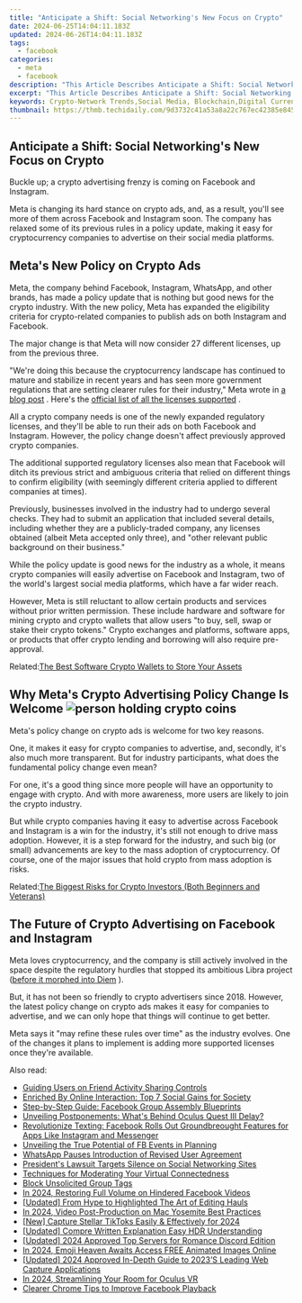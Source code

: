 ```yaml
---
title: "Anticipate a Shift: Social Networking's New Focus on Crypto"
date: 2024-06-25T14:04:11.183Z
updated: 2024-06-26T14:04:11.183Z
tags:
  - facebook
categories:
  - meta
  - facebook
description: "This Article Describes Anticipate a Shift: Social Networking's New Focus on Crypto"
excerpt: "This Article Describes Anticipate a Shift: Social Networking's New Focus on Crypto"
keywords: Crypto-Network Trends,Social Media, Blockchain,Digital Currency Impact,Networking & Cryptos,Fintech Connectivity,Decentralized Platforms,Cybernetic Transformation
thumbnail: https://thmb.techidaily.com/9d3732c41a53a8a22c767ec42385e845ec206bbdbcdafbf7af2a45ba4a50f286.jpg
---
```


## Anticipate a Shift: Social Networking's New Focus on Crypto

 Buckle up; a crypto advertising frenzy is coming on Facebook and Instagram.

 Meta is changing its hard stance on crypto ads, and, as a result, you'll see more of them across Facebook and Instagram soon. The company has relaxed some of its previous rules in a policy update, making it easy for cryptocurrency companies to advertise on their social media platforms.

## Meta's New Policy on Crypto Ads

 Meta, the company behind Facebook, Instagram, WhatsApp, and other brands, has made a policy update that is nothing but good news for the crypto industry. With the new policy, Meta has expanded the eligibility criteria for crypto-related companies to publish ads on both Instagram and Facebook.

 The major change is that Meta will now consider 27 different licenses, up from the previous three.

 "We're doing this because the cryptocurrency landscape has continued to mature and stabilize in recent years and has seen more government regulations that are setting clearer rules for their industry," Meta wrote in [a blog post](https://web.facebook.com/business/news/expanding-eligibility-to-run-ads-about-cryptocurrency?%5Frdc=1&%5Frdr) . Here's the [official list of all the licenses supported](https://web.facebook.com/policies/ads/restricted%5Fcontent/cryptocurrency%5Fproducts%5Fand%5Fservices) .

 All a crypto company needs is one of the newly expanded regulatory licenses, and they'll be able to run their ads on both Facebook and Instagram. However, the policy change doesn't affect previously approved crypto companies.

 The additional supported regulatory licenses also mean that Facebook will ditch its previous strict and ambiguous criteria that relied on different things to confirm eligibility (with seemingly different criteria applied to different companies at times).

 Previously, businesses involved in the industry had to undergo several checks. They had to submit an application that included several details, including whether they are a publicly-traded company, any licenses obtained (albeit Meta accepted only three), and "other relevant public background on their business."

 While the policy update is good news for the industry as a whole, it means crypto companies will easily advertise on Facebook and Instagram, two of the world's largest social media platforms, which have a far wider reach.

 However, Meta is still reluctant to allow certain products and services without prior written permission. These include hardware and software for mining crypto and crypto wallets that allow users "to buy, sell, swap or stake their crypto tokens." Crypto exchanges and platforms, software apps, or products that offer crypto lending and borrowing will also require pre-approval.

 Related:[The Best Software Crypto Wallets to Store Your Assets](https://www.makeuseof.com/best-software-crypto-wallets/)

## Why Meta's Crypto Advertising Policy Change Is Welcome ![person holding crypto coins](https://static1.makeuseofimages.com/wordpress/wp-content/uploads/2021/12/person-holding-crypto.jpg)

 Meta's policy change on crypto ads is welcome for two key reasons.

 One, it makes it easy for crypto companies to advertise, and, secondly, it's also much more transparent. But for industry participants, what does the fundamental policy change even mean?

 For one, it's a good thing since more people will have an opportunity to engage with crypto. And with more awareness, more users are likely to join the crypto industry.

 But while crypto companies having it easy to advertise across Facebook and Instagram is a win for the industry, it's still not enough to drive mass adoption. However, it is a step forward for the industry, and such big (or small) advancements are key to the mass adoption of cryptocurrency. Of course, one of the major issues that hold crypto from mass adoption is risks.

 Related:[The Biggest Risks for Crypto Investors (Both Beginners and Veterans)](https://www.makeuseof.com/biggest-risks-crypto-investors/)

## The Future of Crypto Advertising on Facebook and Instagram

 Meta loves cryptocurrency, and the company is still actively involved in the space despite the regulatory hurdles that stopped its ambitious Libra project ([before it morphed into Diem](https://www.makeuseof.com/what-is-the-facebook-backed-diem-cryptocurrency-and-can-you-trust-it/) ).

 But, it has not been so friendly to crypto advertisers since 2018\. However, the latest policy change on crypto ads makes it easy for companies to advertise, and we can only hope that things will continue to get better.

 Meta says it "may refine these rules over time" as the industry evolves. One of the changes it plans to implement is adding more supported licenses once they're available.


<ins class="adsbygoogle"
     style="display:block"
     data-ad-format="autorelaxed"
     data-ad-client="ca-pub-7571918770474297"
     data-ad-slot="1223367746"></ins>



<ins class="adsbygoogle"
     style="display:block"
     data-ad-client="ca-pub-7571918770474297"
     data-ad-slot="8358498916"
     data-ad-format="auto"
     data-full-width-responsive="true"></ins>

<span class="atpl-alsoreadstyle">Also read:</span>
<div><ul>
<li><a href="https://facebook.techidaily.com/guiding-users-on-friend-activity-sharing-controls/"><u>Guiding Users on Friend Activity Sharing Controls</u></a></li>
<li><a href="https://facebook.techidaily.com/enriched-by-online-interaction-top-7-social-gains-for-society/"><u>Enriched By Online Interaction: Top 7 Social Gains for Society</u></a></li>
<li><a href="https://facebook.techidaily.com/step-by-step-guide-facebook-group-assembly-blueprints/"><u>Step-by-Step Guide: Facebook Group Assembly Blueprints</u></a></li>
<li><a href="https://facebook.techidaily.com/unveiling-postponements-whats-behind-oculus-quest-iii-delay/"><u>Unveiling Postponements: What's Behind Oculus Quest III Delay?</u></a></li>
<li><a href="https://facebook.techidaily.com/revolutionize-texting-facebook-rolls-out-groundbreought-features-for-apps-like-instagram-and-messenger/"><u>Revolutionize Texting: Facebook Rolls Out Groundbreought Features for Apps Like Instagram and Messenger</u></a></li>
<li><a href="https://facebook.techidaily.com/unveiling-the-true-potential-of-fb-events-in-planning/"><u>Unveiling the True Potential of FB Events in Planning</u></a></li>
<li><a href="https://facebook.techidaily.com/whatsapp-pauses-introduction-of-revised-user-agreement/"><u>WhatsApp Pauses Introduction of Revised User Agreement</u></a></li>
<li><a href="https://facebook.techidaily.com/presidents-lawsuit-targets-silence-on-social-networking-sites/"><u>President's Lawsuit Targets Silence on Social Networking Sites</u></a></li>
<li><a href="https://facebook.techidaily.com/techniques-for-moderating-your-virtual-connectedness/"><u>Techniques for Moderating Your Virtual Connectedness</u></a></li>
<li><a href="https://facebook.techidaily.com/block-unsolicited-group-tags/"><u>Block Unsolicited Group Tags</u></a></li>
<li><a href="https://facebook-video-content.techidaily.com/in-2024-restoring-full-volume-on-hindered-facebook-videos/"><u>In 2024, Restoring Full Volume on Hindered Facebook Videos</u></a></li>
<li><a href="https://some-knowledge.techidaily.com/updated-from-hype-to-highlighted-the-art-of-editing-hauls/"><u>[Updated] From Hype to Highlighted  The Art of Editing Hauls</u></a></li>
<li><a href="https://ai-video-tools.techidaily.com/in-2024-video-post-production-on-mac-yosemite-best-practices/"><u>In 2024, Video Post-Production on Mac Yosemite Best Practices</u></a></li>
<li><a href="https://tiktok-video-recordings.techidaily.com/new-capture-stellar-tiktoks-easily-and-effectively-for-2024/"><u>[New] Capture Stellar TikToks Easily & Effectively for 2024</u></a></li>
<li><a href="https://extra-lessons.techidaily.com/updated-compre-written-explanation-easy-hdr-understanding/"><u>[Updated] Compre Written Explanation  Easy HDR Understanding</u></a></li>
<li><a href="https://discord-videos.techidaily.com/updated-2024-approved-top-servers-for-romance-discord-edition/"><u>[Updated] 2024 Approved  Top Servers for Romance  Discord Edition</u></a></li>
<li><a href="https://discord-videos.techidaily.com/in-2024-emoji-heaven-awaits-access-free-animated-images-online/"><u>In 2024, Emoji Heaven Awaits  Access FREE Animated Images Online</u></a></li>
<li><a href="https://screen-capture.techidaily.com/updated-2024-approved-in-depth-guide-to-2023s-leading-web-capture-applications/"><u>[Updated] 2024 Approved  In-Depth Guide to 2023’S Leading Web Capture Applications</u></a></li>
<li><a href="https://some-skills.techidaily.com/in-2024-streamlining-your-room-for-oculus-vr/"><u>In 2024, Streamlining Your Room for Oculus VR</u></a></li>
<li><a href="https://facebook-video-recording.techidaily.com/clearer-chrome-tips-to-improve-facebook-playback/"><u>Clearer Chrome  Tips to Improve Facebook Playback</u></a></li>
</ul></div>
